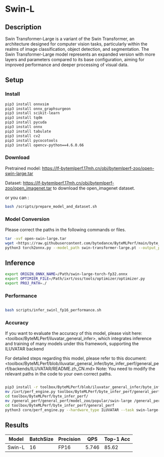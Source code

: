 # Swin-L

## Description

Swin Transformer-Large is a variant of the Swin Transformer, an architecture designed for computer vision tasks, particularly within the realms of image classification, object detection, and segmentation. The Swin Transformer-Large model represents an expanded version with more layers and parameters compared to its base configuration, aiming for improved performance and deeper processing of visual data.

## Setup

### Install

```bash
pip3 install onnxsim
pip3 install onnx_graphsurgeon
pip3 install scikit-learn
pip3 install tqdm
pip3 install pycuda
pip3 install onnx
pip3 install tabulate
pip3 install cv2
pip3 install pycocotools
pip3 install opencv-python==4.6.0.66
```

### Download

Pretrained model: <https://lf-bytemlperf.17mh.cn/obj/bytemlperf-zoo/open-swin-large.tar>

Dataset: <https://lf-bytemlperf.17mh.cn/obj/bytemlperf-zoo/open_imagenet.tar> to download the open_imagenet dataset.

or you can :

```bash
bash /scripts/prepare_model_and_dataset.sh

```

### Model Conversion

Please correct the paths in the following commands or files.

```bash
tar -xvf open-swin-large.tar
wget <https://raw.githubusercontent.com/bytedance/ByteMLPerf/main/byte_infer_perf/general_perf/model_zoo/swin-large-torch-fp32.json >
python3 torch2onnx.py --model_path swin-transformer-large.pt --output_path swin-large-torch-fp32.onnx

```

## Inference

```bash
export ORIGIN_ONNX_NAME=/Path/swin-large-torch-fp32.onnx
export OPTIMIER_FILE=/Path/ixrt/oss/tools/optimizer/optimizer.py
export PROJ_PATH=./
```

### Performance

```bash

bash scripts/infer_swinl_fp16_performance.sh
```

### Accuracy

If you want to evaluate the accuracy of this model, please visit here: <toolbox/ByteMLPerf/iluvatar_general_infer>, which integrates inference and training of many models under this framework, supporting the ILUVATAR backend

For detailed steps regarding this model, please refer to this document: <toolbox/ByteMLPerf/blob/iluvatar_general_infer/byte_infer_perf/general_perf/backends/ILUVATAR/README.zh_CN.md> Note: You need to modify the relevant paths in the code to your own correct paths.

```bash

pip3 install -r toolbox/ByteMLPerf/blob/iluvatar_general_infer/byte_infer_perf/general_perf/requirements.txt
mv /ixrt/perf_engine.py toolbox/ByteMLPerf/byte_infer_perf/general_perf/core/perf_engine.py
cd toolbox/ByteMLPerf/byte_infer_perf/
mv /general_perf/general_perf/model_zoo/popular/swin-large /general_perf/model_zoo/popular/swin-large
cd toolbox/ByteMLPerf/byte_infer_perf/general_perf
python3 core/perf_engine.py --hardware_type ILUVATAR --task swin-large-torch-fp32
```

## Results

| Model  | BatchSize | Precision | QPS   | Top-1 Acc |
| ------ | --------- | --------- | ----- | --------- |
| Swin-L | 16        | FP16      | 5.746 | 85.62     |
